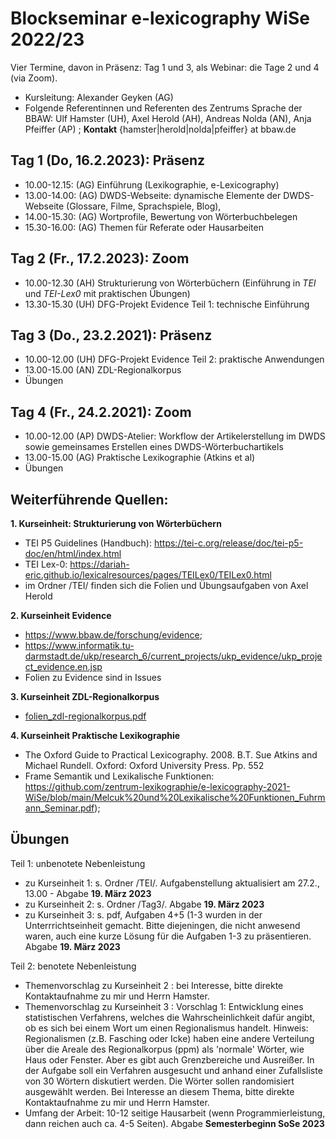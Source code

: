 
#  Blockseminar e-lexicography WiSe 2022/23

Vier Termine, davon in Präsenz: Tag 1 und 3, als Webinar: die Tage 2 und 4 (via Zoom).
* Kursleitung: Alexander Geyken (AG)
* Folgende Referentinnen und Referenten des Zentrums Sprache der BBAW: Ulf Hamster (UH), Axel Herold (AH), Andreas Nolda (AN), Anja Pfeiffer (AP) ; **Kontakt** {hamster|herold|nolda|pfeiffer} at bbaw.de


## Tag 1 (Do, 16.2.2023): Präsenz
* 10.00-12.15: (AG) Einführung (Lexikographie, e-Lexicography)
* 13.00-14.00: (AG) DWDS-Webseite: dynamische Elemente der DWDS-Webseite (Glossare, Filme, Sprachspiele, Blog), 
* 14.00-15.30: (AG) Wortprofile, Bewertung von Wörterbuchbelegen  
* 15.30-16.00: (AG) Themen für Referate oder Hausarbeiten

## Tag 2 (Fr., 17.2.2023): Zoom
* 10.00-12.30  (AH) Strukturierung von Wörterbüchern (Einführung in *TEI* und *TEI-Lex0* mit praktischen Übungen)
* 13.30-15.30  (UH) DFG-Projekt Evidence Teil 1: technische Einführung 

## Tag 3 (Do., 23.2.2021): Präsenz
* 10.00-12.00  (UH) DFG-Projekt Evidence Teil 2: praktische Anwendungen 
* 13.00-15.00  (AN) ZDL-Regionalkorpus 
* Übungen

## Tag 4 (Fr., 24.2.2021): Zoom
* 10.00-12.00 (AP) DWDS-Atelier: Workflow der Artikelerstellung im DWDS sowie gemeinsames Erstellen eines DWDS-Wörterbuchartikels
* 13.00-15.00 (AG) Praktische Lexikographie (Atkins et al)
* Übungen

## Weiterführende Quellen:

**1. Kurseinheit: Strukturierung von Wörterbüchern**
- TEI P5 Guidelines (Handbuch): https://tei-c.org/release/doc/tei-p5-doc/en/html/index.html
- TEI Lex-0: https://dariah-eric.github.io/lexicalresources/pages/TEILex0/TEILex0.html
- im Ordner /TEI/ finden sich die Folien und Übungsaufgaben von Axel Herold

**2. Kurseinheit Evidence**
- https://www.bbaw.de/forschung/evidence; 
- https://www.informatik.tu-darmstadt.de/ukp/research_6/current_projects/ukp_evidence/ukp_project_evidence.en.jsp
- Folien zu Evidence sind in Issues

**3. Kurseinheit ZDL-Regionalkorpus**
- [folien_zdl-regionalkorpus.pdf](https://github.com/zentrum-lexikographie/elexicography-WiSe2023/files/10812465/folien_zdl-regionalkorpus.pdf)

**4. Kurseinheit Praktische Lexikographie**
- The Oxford Guide to Practical Lexicography. 2008. B.T. Sue Atkins and Michael Rundell. Oxford: Oxford University Press. Pp. 552
-  Frame Semantik und Lexikalische Funktionen: https://github.com/zentrum-lexikographie/e-lexicography-2021-WiSe/blob/main/Melcuk%20und%20Lexikalische%20Funktionen_Fuhrmann_Seminar.pdf);

## Übungen
Teil 1: unbenotete Nebenleistung
- zu Kurseinheit 1: s. Ordner /TEI/. Aufgabenstellung aktualisiert am 27.2., 13.00 - Abgabe **19. März 2023**
- zu Kurseinheit 2: s. Ordner /Tag3/. Abgabe **19. März 2023**
- zu Kurseinheit 3: s. pdf, Aufgaben 4+5 (1-3 wurden in der Unterrrichtseinheit gemacht. Bitte diejeningen, die nicht anwesend waren, auch eine kurze Lösung für die Aufgaben 1-3 zu präsentieren. Abgabe **19. März 2023**

Teil 2: benotete Nebenleistung
- Themenvorschlag zu Kurseinheit 2 : bei Interesse, bitte direkte Kontaktaufnahme zu mir und Herrn Hamster. 
- Themenvorschlag zu Kurseinheit 3 : Vorschlag 1: Entwicklung eines statistischen Verfahrens, welches die Wahrscheinlichkeit dafür angibt, ob es sich bei einem Wort um einen Regionalismus handelt. Hinweis: Regionalismen (z.B. Fasching oder Icke) haben eine andere Verteilung über die Areale des Regionalkorpus (ppm) als 'normale' Wörter, wie Haus oder Fenster. Aber es gibt auch Grenzbereiche und Ausreißer. In der Aufgabe soll ein Verfahren ausgesucht und anhand einer Zufallsliste von 30 Wörtern diskutiert werden. Die Wörter sollen randomisiert ausgewählt werden. Bei Interesse an diesem Thema, bitte direkte Kontaktaufnahme zu mir und Herrn Hamster.   
- Umfang der Arbeit: 10-12 seitige Hausarbeit (wenn Programmierleistung, dann reichen auch ca. 4-5 Seiten). 
Abgabe **Semesterbeginn SoSe 2023**


